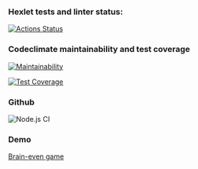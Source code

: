 ### Hexlet tests and linter status:
[![Actions Status](https://github.com/chizhovdee/frontend-project-lvl1/workflows/hexlet-check/badge.svg)](https://github.com/chizhovdee/frontend-project-lvl1/actions)


### Codeclimate maintainability and test coverage
[![Maintainability](https://api.codeclimate.com/v1/badges/a99a88d28ad37a79dbf6/maintainability)](https://codeclimate.com/github/codeclimate/codeclimate/maintainability)

[![Test Coverage](https://api.codeclimate.com/v1/badges/a99a88d28ad37a79dbf6/test_coverage)](https://codeclimate.com/github/codeclimate/codeclimate/test_coverage)

### Github
![Node.js CI](https://github.com/chizhovdee/frontend-project-lvl1/workflows/Node.js%20CI/badge.svg)

### Demo
[Brain-even game](https://asciinema.org/a/oYRQ0dKAdYvQD49iXY8bJuBJF)